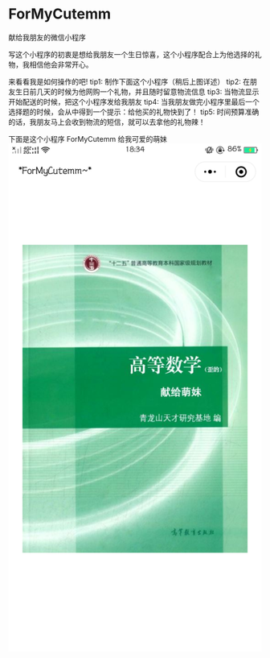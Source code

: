 # ForMyCutemm
献给我朋友的微信小程序

写这个小程序的初衷是想给我朋友一个生日惊喜，这个小程序配合上为他选择的礼物，我相信他会非常开心。

来看看我是如何操作的吧!
tip1:
制作下面这个小程序（稍后上图详述）
tip2:
在朋友生日前几天的时候为他网购一个礼物，并且随时留意物流信息
tip3:
当物流显示开始配送的时候，把这个小程序发给我朋友
tip4:
当我朋友做完小程序里最后一个选择题的时候，会从中得到一个提示：给他买的礼物快到了！
tip5:
时间预算准确的话，我朋友马上会收到物流的短信，就可以去拿他的礼物辣！

下面是这个小程序 ForMyCutemm 给我可爱的萌妹
![image](https://github.com/kkliaoer/ForMyCutemm/blob/master/jietu2/1.png)
